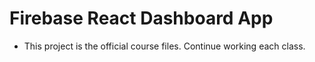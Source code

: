 # Firebase React Dashboard App

-   This project is the official course files. Continue working each class.

